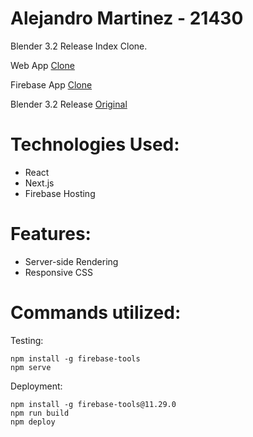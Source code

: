 # Alejandro Martinez - 21430
Blender 3.2 Release Index Clone.

Web App      [Clone](https://blender-clone-ssr.web.app/)

Firebase App [Clone](https://blender-clone-ssr.firebaseapp.com/)

Blender 3.2 Release [Original](https://www.blender.org/download/releases/3-2/)
# Technologies Used:
- React
- Next.js
- Firebase Hosting
# Features:
- Server-side Rendering
- Responsive CSS
# Commands utilized:
Testing:
```
npm install -g firebase-tools
npm serve
```
Deployment:
```
npm install -g firebase-tools@11.29.0
npm run build
npm deploy
```
